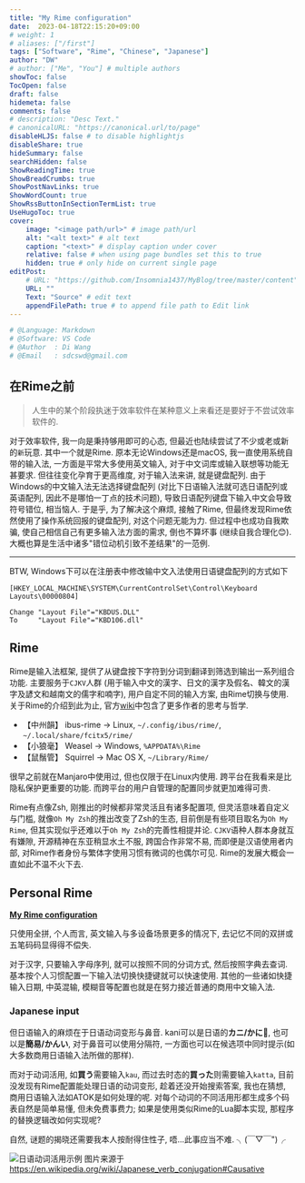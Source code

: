 ```yaml
---
title: "My Rime configuration"
date:  2023-04-18T22:15:20+09:00
# weight: 1
# aliases: ["/first"]
tags: ["Software", "Rime", "Chinese", "Japanese"]
author: "DW"
# author: ["Me", "You"] # multiple authors
showToc: false
TocOpen: false
draft: false
hidemeta: false
comments: false
# description: "Desc Text."
# canonicalURL: "https://canonical.url/to/page"
disableHLJS: false # to disable highlightjs
disableShare: true
hideSummary: false
searchHidden: false
ShowReadingTime: true
ShowBreadCrumbs: true
ShowPostNavLinks: true
ShowWordCount: true
ShowRssButtonInSectionTermList: true
UseHugoToc: true
cover:
    image: "<image path/url>" # image path/url
    alt: "<alt text>" # alt text
    caption: "<text>" # display caption under cover
    relative: false # when using page bundles set this to true
    hidden: true # only hide on current single page
editPost:
    # URL: "https://github.com/Insomnia1437/MyBlog/tree/master/content"
    URL: ""
    Text: "Source" # edit text
    appendFilePath: true # to append file path to Edit link
---
```

```python
# @Language: Markdown
# @Software: VS Code
# @Author  : Di Wang
# @Email   : sdcswd@gmail.com
```

## 在Rime之前

> 人生中的某个阶段执迷于效率软件在某种意义上来看还是要好于不尝试效率软件的.

对于效率软件, 我一向是秉持够用即可的心态, 但最近也陆续尝试了不少或老或新的`新`玩意. 其中一个就是Rime. 原本无论Windows还是macOS, 我一直使用系统自带的输入法, 一方面是平常大多使用英文输入, 对于中文词库或输入联想等功能无甚要求.
但往往变化孕育于更高维度, 对于输入法来讲, 就是键盘配列. 由于Windows的中文输入法无法选择键盘配列 (对比下日语输入法就可选日语配列或英语配列, 因此不是哪怕一丁点的技术问题), 导致日语配列键盘下输入中文会导致符号错位, 相当恼人.
于是乎, 为了解决这个麻烦, 接触了Rime, 但最终发现Rime依然使用了操作系统回报的键盘配列, 对这个问题无能为力. 但过程中也成功自我欺骗, 使自己相信自己有更多输入法方面的需求, 倒也不算坏事 (继续自我合理化😊). 大概也算是生活中诸多"错位动机引致不差结果"的一范例.

---

BTW, Windows下可以在注册表中修改输中文入法使用日语键盘配列的方式如下
```
[HKEY_LOCAL_MACHINE\SYSTEM\CurrentControlSet\Control\Keyboard Layouts\00000804]

Change "Layout File"="KBDUS.DLL"
To     "Layout File"="KBD106.dll"
```

## Rime

Rime是输入法框架, 提供了从键盘按下字符到分词到翻译到筛选到输出一系列组合功能. 主要服务于`CJKV`人群 (用于输入中文的漢字、日文的漢字及假名、韓文的漢字及諺文和越南文的儒字和喃字), 用户自定不同的输入方案, 由Rime切换与使用. 关于Rime的介绍到此为止, 官方[wiki](https://github.com/rime/home/wiki)中包含了更多作者的思考与哲学.

- 【中州韻】 ibus-rime → Linux, `~/.config/ibus/rime/`, `~/.local/share/fcitx5/rime/`
- 【小狼毫】 Weasel → Windows, `%APPDATA%\Rime`
- 【鼠鬚管】 Squirrel → Mac OS X, `~/Library/Rime/`

很早之前就在Manjaro中使用过, 但也仅限于在Linux内使用. 跨平台在我看来是比隐私保护更重要的功能. 而跨平台的用户自管理的配置同步就更加难得可贵.

Rime有点像Zsh, 刚推出的时候都非常灵活且有诸多配置项, 但灵活意味着自定义与门槛, 就像`Oh My Zsh`的推出改变了Zsh的生态, 目前倒是有些项目取名为`Oh My Rime`, 但其实现似乎还难以于`Oh My Zsh`的完善性相提并论. `CJKV`语种人群本身就互有嫌隙, 开源精神在东亚稍显水土不服, 跨国合作非常不易, 而即便是汉语使用者内部, 对Rime作者身份与繁体字使用习惯有微词的也偶尔可见. Rime的发展大概会一直如此不温不火下去.

## Personal Rime

[**My Rime configuration**](https://github.com/Insomnia1437/rime)

只使用全拼, 个人而言, 英文输入与多设备场景更多的情况下, 去记忆不同的双拼或五笔码码显得得不偿失.

对于汉字, 只要输入字母序列, 就可以按照不同的分词方式, 然后按照字典去查词. 基本按个人习惯配置一下输入法切换快捷键就可以快速使用. 其他的一些诸如快捷输入日期, 中英混输, 模糊音等配置也就是在努力接近普通的商用中文输入法.

### Japanese input

但日语输入的麻烦在于日语动词变形与鼻音. kani可以是日语的**カニ/かに**🦀, 也可以是**簡易/かんい**, 对于鼻音可以使用分隔符, 一方面也可以在候选项中同时提示(如大多数商用日语输入法所做的那样).

而对于动词活用, 如**買う**需要输入`kau`,  而过去时态的**買った**则需要输入`katta`, 目前没发现有Rime配置能处理日语的动词变形, 趁着还没开始搜索答案, 我也在猜想, 商用日语输入法如ATOK是如何处理的呢. 对每个动词的不同活用形都生成多个码表自然是简单易懂, 但未免费事费力; 如果是使用类似Rime的Lua脚本实现, 那程序的替换逻辑改如何实现呢?

自然, 谜题的揭晓还需要我本人按耐得住性子, 唔...此事应当不难. ╮(￣▽￣")╭

![日语动词活用示例](/images/japanese-verb-conjugation.png)
图片来源于 https://en.wikipedia.org/wiki/Japanese_verb_conjugation#Causative
